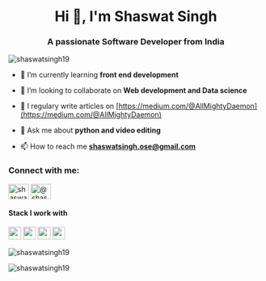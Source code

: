 <h1 align="center">Hi 👋, I'm Shaswat Singh</h1>
<h3 align="center">A passionate Software Developer from India</h3>

<p align="left"> <img src="https://komarev.com/ghpvc/?username=shaswatsingh19" alt="shaswatsingh19" /> </p>

- 🌱 I’m currently learning **front end development**

- 👯 I’m looking to collaborate on **Web development and Data science**

- 📝 I regulary write articles on [https://medium.com/@AllMightyDaemon](https://medium.com/@AllMightyDaemon)

- 💬 Ask me about **python and video editing**

- 📫 How to reach me **shaswatsingh.ose@gmail.com**

<p align="left">
<h3 align="left">Connect with me:</h3>
<a href="https://linkedin.com/in/shaswat-singh-035a84144/" target="blank"><img align="center" src="https://cdn.jsdelivr.net/npm/simple-icons@3.0.1/icons/linkedin.svg" alt="shaswat-singh-035a84144/" height="30" width="40" /></a>
<a href="https://codeforces.com/profile/@shaswat008" target="blank"><img align="center" src="https://cdn.jsdelivr.net/npm/simple-icons@3.0.1/icons/codeforces.svg" alt="@shaswat008" height="30" width="40" /></a>
</p>

<h4>Stack I work with</h4>
<p align="left">
<img src="https://img.shields.io/badge/python-3776AB.svg?&style=for-the-badge&logo=python&logoColor=white" height="25"/>
<img src="https://img.shields.io/badge/jupyter-F3631D.svg?&style=for-the-badge&logo=jupyter&logoColor=white" height="25"/>
<img src="https://img.shields.io/badge/anaconda-42B029.svg?&style=for-the-badge&logo=anaconda&logoColor=white" height="25"/>
<img src="https://img.shields.io/badge/VS%20Code-007ACC.svg?&style=for-the-badge&logo=visual-studio-code&logoColor=white" height="25"/>
</p>

<p><img align="center" src="https://github-readme-stats.vercel.app/api/top-langs/?username=shaswatsingh19&layout=compact&theme=vue" alt="shaswatsingh19"  /></p>
<img align="center" src="https://github-readme-stats.vercel.app/api?username=shaswatsingh19&show_icons=true&theme=vue" alt="shaswatsingh19" /></p>







 <!--START_SECTION:activity-->


